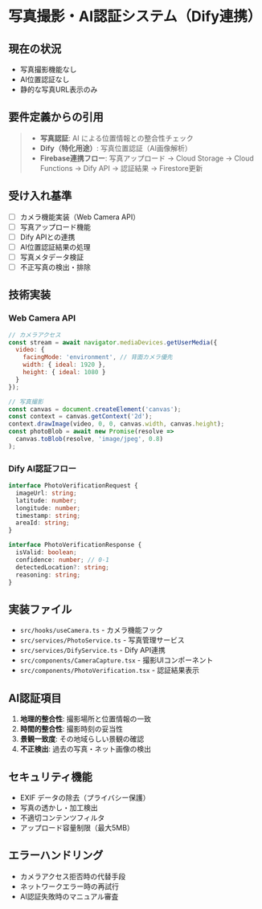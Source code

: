 # 写真撮影・AI認証システム（Dify連携）

## 現在の状況
- 写真撮影機能なし
- AI位置認証なし
- 静的な写真URL表示のみ

## 要件定義からの引用
> - **写真認証**: AI による位置情報との整合性チェック
> - **Dify（特化用途）**: 写真位置認証（AI画像解析）
> - **Firebase連携フロー**: 写真アップロード → Cloud Storage → Cloud Functions → Dify API → 認証結果 → Firestore更新

## 受け入れ基準
- [ ] カメラ機能実装（Web Camera API）
- [ ] 写真アップロード機能
- [ ] Dify APIとの連携
- [ ] AI位置認証結果の処理
- [ ] 写真メタデータ検証
- [ ] 不正写真の検出・排除

## 技術実装
### Web Camera API
```javascript
// カメラアクセス
const stream = await navigator.mediaDevices.getUserMedia({
  video: { 
    facingMode: 'environment', // 背面カメラ優先
    width: { ideal: 1920 },
    height: { ideal: 1080 }
  }
});

// 写真撮影
const canvas = document.createElement('canvas');
const context = canvas.getContext('2d');
context.drawImage(video, 0, 0, canvas.width, canvas.height);
const photoBlob = await new Promise(resolve => 
  canvas.toBlob(resolve, 'image/jpeg', 0.8)
);
```

### Dify AI認証フロー
```typescript
interface PhotoVerificationRequest {
  imageUrl: string;
  latitude: number;
  longitude: number;
  timestamp: string;
  areaId: string;
}

interface PhotoVerificationResponse {
  isValid: boolean;
  confidence: number; // 0-1
  detectedLocation?: string;
  reasoning: string;
}
```

## 実装ファイル
- `src/hooks/useCamera.ts` - カメラ機能フック
- `src/services/PhotoService.ts` - 写真管理サービス
- `src/services/DifyService.ts` - Dify API連携
- `src/components/CameraCapture.tsx` - 撮影UIコンポーネント
- `src/components/PhotoVerification.tsx` - 認証結果表示

## AI認証項目
1. **地理的整合性**: 撮影場所と位置情報の一致
2. **時間的整合性**: 撮影時刻の妥当性
3. **景観一致度**: その地域らしい景観の確認
4. **不正検出**: 過去の写真・ネット画像の検出

## セキュリティ機能
- EXIF データの除去（プライバシー保護）
- 写真の透かし・加工検出
- 不適切コンテンツフィルタ
- アップロード容量制限（最大5MB）

## エラーハンドリング
- カメラアクセス拒否時の代替手段
- ネットワークエラー時の再試行
- AI認証失敗時のマニュアル審査
